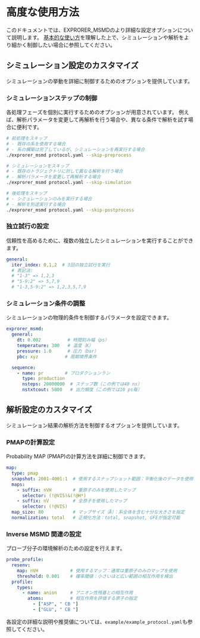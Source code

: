 # 高度な使用方法

このドキュメントでは、EXPRORER_MSMDのより詳細な設定オプションについて説明します。
[基本的な使い方](basic.md)を理解した上で、シミュレーションや解析をより細かく制御したい場合に参照してください。

## シミュレーション設定のカスタマイズ

シミュレーションの挙動を詳細に制御するためのオプションを提供しています。

### シミュレーションステップの制御

各処理フェーズを個別に実行するためのオプションが用意されています。
例えば、解析パラメータを変更して再解析を行う場合や、異なる条件で解析を試す場合に便利です。

```bash
# 前処理をスキップ
# - 既存の系を使用する場合
# - 系の構築は完了しているが、シミュレーションを再実行する場合
./exprorer_msmd protocol.yaml --skip-preprocess

# シミュレーションをスキップ
# - 既存のトラジェクトリに対して異なる解析を行う場合
# - 解析パラメータを変更して再解析する場合
./exprorer_msmd protocol.yaml --skip-simulation

# 後処理をスキップ
# - シミュレーションのみを実行する場合
# - 解析を別途実行する場合
./exprorer_msmd protocol.yaml --skip-postprocess
```

### 独立試行の設定

信頼性を高めるために、複数の独立したシミュレーションを実行することができます。

```yaml
general:
  iter_index: 0,1,2  # 3回の独立試行を実行
  # 表記法:
  # "1-3" => 1,2,3
  # "5-9:2" => 5,7,9
  # "1-3,5-9:2" => 1,2,3,5,7,9
```

### シミュレーション条件の調整

シミュレーションの物理的条件を制御するパラメータを設定できます。

```yaml
exprorer_msmd:
  general:
    dt: 0.002          # 時間刻み幅（ps）
    temperature: 300   # 温度（K）
    pressure: 1.0      # 圧力（bar）
    pbc: xyz          # 周期境界条件

  sequence:
    - name: pr        # プロダクションラン
      type: production
      nsteps: 20000000  # ステップ数（この例では40 ns）
      nstxtcout: 5000   # 出力頻度（この例では10 ps毎）
```

## 解析設定のカスタマイズ

シミュレーション結果の解析方法を制御するオプションを提供しています。

### PMAPの計算設定

Probability MAP (PMAP)の計算方法を詳細に制御できます。

```yaml
map:
  type: pmap
  snapshot: 2001-4001:1  # 使用するスナップショット範囲：平衡化後のデータを使用
  maps:
    - suffix: nVH        # 重原子のみを使用したマップ
      selector: (!@VIS)&(!@H*)
    - suffix: nV         # 全原子を使用したマップ
      selector: (!@VIS)
  map_size: 80           # マップサイズ（Å）：系全体を含む十分な大きさを指定
  normalization: total   # 正規化方法：total, snapshot, GFEが指定可能
```

### Inverse MSMD 関連の設定

プローブ分子の環境解析のための設定を行えます。

```yaml
probe_profile:
  resenv:
    map: nVH            # 使用するマップ：通常は重原子のみのマップを使用
    threshold: 0.001    # 確率閾値：小さいほど広い範囲の相互作用を検出
  profile:
    types:
      - name: anion     # アニオン性残基との相互作用
        atoms:          # 相互作用を評価する原子の指定
          - ["ASP", " CB "]
          - ["GLU", " CB "]
```

各設定の詳細な説明や推奨値については、`example/example_protocol.yaml`も参照してください。